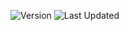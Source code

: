 ![Version](https://img.shields.io/badge/Version-1.0-blue) ![Last Updated](https://img.shields.io/badge/Repository_last_updated-2025.04.02-green)
